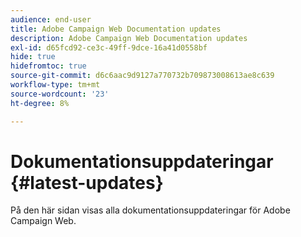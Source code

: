 ```yaml
---
audience: end-user
title: Adobe Campaign Web Documentation updates
description: Adobe Campaign Web Documentation updates
exl-id: d65fcd92-ce3c-49ff-9dce-16a41d0558bf
hide: true
hidefromtoc: true
source-git-commit: d6c6aac9d9127a770732b709873008613ae8c639
workflow-type: tm+mt
source-wordcount: '23'
ht-degree: 8%

---
```


# Dokumentationsuppdateringar {#latest-updates}

På den här sidan visas alla dokumentationsuppdateringar för Adobe Campaign Web.